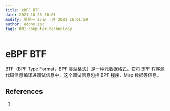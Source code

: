 ```yaml
---
title: eBPF BTF
date: 2021-10-25 16:01
modify: 星期一 25日 十月 2021 16:01:59
author: edony.zpc
tags: 001-computer-technology
---
```


# eBPF BTF
BTF（BPF Type Format，BPF 类型格式）是一种元数据格式，它将 BPF 程序源代码信息编译进调试信息中，这个调试信息包括 BPF 程序、Map 数据等信息。

## References
1. 